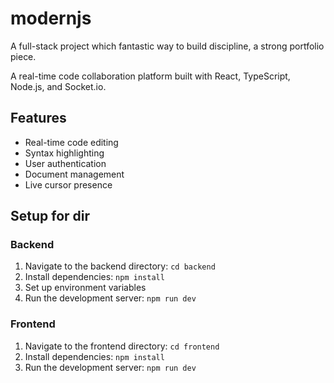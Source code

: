 # modernjs

A full-stack project which fantastic way to build discipline, a strong portfolio piece.

A real-time code collaboration platform built with React, TypeScript, Node.js, and Socket.io.

## Features

- Real-time code editing
- Syntax highlighting
- User authentication
- Document management
- Live cursor presence

## Setup for dir

### Backend

1. Navigate to the backend directory: `cd backend`
2. Install dependencies: `npm install`
3. Set up environment variables
4. Run the development server: `npm run dev`

### Frontend

1. Navigate to the frontend directory: `cd frontend`
2. Install dependencies: `npm install`
3. Run the development server: `npm run dev`

